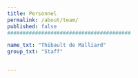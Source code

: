 ```yaml
---
title: Personnel
permalink: /about/team/
published: false
########################################

name_txt: "Thibault de Malliard"
group_txt: "Staff"


---
```

